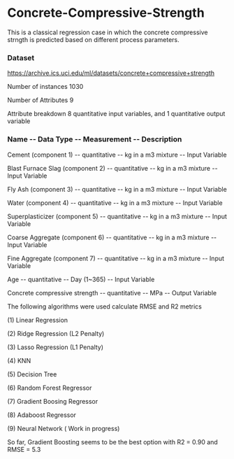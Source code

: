 # Concrete-Compressive-Strength


This is a classical regression case in which the concrete compressive strngth is predicted based on different process parameters.

### Dataset

https://archive.ics.uci.edu/ml/datasets/concrete+compressive+strength

Number of instances 1030

Number of Attributes 9

Attribute breakdown 8 quantitative input variables, and 1 quantitative output variable




### Name -- Data Type -- Measurement -- Description

Cement (component 1) -- quantitative -- kg in a m3 mixture -- Input Variable

Blast Furnace Slag (component 2) -- quantitative -- kg in a m3 mixture -- Input Variable

Fly Ash (component 3) -- quantitative -- kg in a m3 mixture -- Input Variable

Water (component 4) -- quantitative -- kg in a m3 mixture -- Input Variable

Superplasticizer (component 5) -- quantitative -- kg in a m3 mixture -- Input Variable

Coarse Aggregate (component 6) -- quantitative -- kg in a m3 mixture -- Input Variable

Fine Aggregate (component 7) -- quantitative -- kg in a m3 mixture -- Input Variable

Age -- quantitative -- Day (1~365) -- Input Variable

Concrete compressive strength -- quantitative -- MPa -- Output Variable


The following algorithms were used calculate RMSE and R2 metrics

(1) Linear Regression

(2) Ridge Regression (L2 Penalty)

(3) Lasso Regression (L1 Penalty)

(4) KNN

(5) Decision Tree

(6) Random Forest Regressor

(7) Gradient Boosing Regressor

(8) Adaboost Regressor

(9) Neural Network ( Work in progress)


So far, Gradient Boosting seems to be the best option with R2 = 0.90 and RMSE = 5.3





